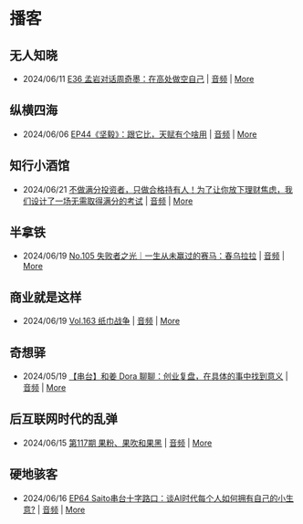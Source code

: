 # 播客

## 无人知晓
- 2024/06/11 [E36 孟岩对话周奇墨：在高处做空自己](https://www.xiaoyuzhoufm.com/episode/6667f31dc26e396a36eefe25) | [音频](https://dts-api.xiaoyuzhoufm.com/track/611719d3cb0b82e1df0ad29e/6667f31dc26e396a36eefe25/media.xyzcdn.net/ljJYPINg_uUnMMt8WMuIsiU41BZt.m4a) | [More](channels/%E6%97%A0%E4%BA%BA%E7%9F%A5%E6%99%93.md)

## 纵横四海
- 2024/06/06 [EP44《坚毅》：跟它比，天赋有个啥用](https://www.ximalaya.com/sound/733272262) | [音频](https://audio.xmcdn.com/storages/9e8c-audiofreehighqps/08/B9/GKwRIasKNvxtB1NmBALd5E1L.m4a) | [More](channels/%E7%BA%B5%E6%A8%AA%E5%9B%9B%E6%B5%B7.md)

## 知行小酒馆
- 2024/06/21 [不做满分投资者，只做合格持有人！为了让你放下理财焦虑，我们设计了一场无需取得满分的考试](https://www.xiaoyuzhoufm.com/episode/66751d3dc26e396a3658f92f) | [音频](https://dts-api.xiaoyuzhoufm.com/track/6013f9f58e2f7ee375cf4216/66751d3dc26e396a3658f92f/media.xyzcdn.net/lu76t2RZoLiGm1DNVeySenuJniPn.m4a) | [More](channels/%E7%9F%A5%E8%A1%8C%E5%B0%8F%E9%85%92%E9%A6%86.md)

## 半拿铁
- 2024/06/19 [No.105 失败者之光｜一生从未赢过的赛马：春乌拉拉](https://www.ximalaya.com/sound/735107392) | [音频](https://dl.wavpub.com/item/227_31599522_0037.m4a) | [More](channels/%E5%8D%8A%E6%8B%BF%E9%93%81.md)

## 商业就是这样
- 2024/06/19 [Vol.163 纸巾战争](https://www.ximalaya.com/sound/735969156) | [音频](https://audio.xmcdn.com/storages/195c-audiofreehighqps/F1/15/GKwRIUEKSKZOAOkjTgLkRnha.m4a) | [More](channels/%E5%95%86%E4%B8%9A%E5%B0%B1%E6%98%AF%E8%BF%99%E6%A0%B7.md)

## 奇想驿
- 2024/05/19 [【串台】和姜 Dora 聊聊：创业复盘，在具体的事中找到意义](https://www.xiaoyuzhoufm.com/episode/664962d382b428eafd844366) | [音频](https://dts-api.xiaoyuzhoufm.com/track/6034daea97755b8fc9c66480/664962d382b428eafd844366/media.xyzcdn.net/llloyy2KoUURla1cgosxmkenwwHw.m4a) | [More](channels/%E5%A5%87%E6%83%B3%E9%A9%BF.md)

## 后互联网时代的乱弹
- 2024/06/15 [第117期 果粉、果吹和果黑](https://hosting.wavpub.cn/pie/ep117/) | [音频](https://tk.wavpub.com/WPDL_dNBykhZUnHgUVxPdNLyFMkrZrFeMzvNzftnWBbEDJmQMzKyPYEgVzUfKdW-68.mp3) | [More](channels/%E5%90%8E%E4%BA%92%E8%81%94%E7%BD%91%E6%97%B6%E4%BB%A3%E7%9A%84%E4%B9%B1%E5%BC%B9.md)

## 硬地骇客
- 2024/06/16 [EP64 Saito串台十字路口：谈AI时代每个人如何拥有自己的小生意?](https://www.xiaoyuzhoufm.com/episode/666f0c14c26e396a36358a89) | [音频](https://dts-api.xiaoyuzhoufm.com/track/640ee2438be5d40013fe4a87/666f0c14c26e396a36358a89/media.xyzcdn.net/lrRoeAkswtNRsZNCydM2oLKRlZXR.m4a) | [More](channels/%E7%A1%AC%E5%9C%B0%E9%AA%87%E5%AE%A2.md)

